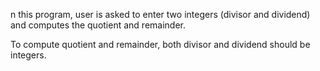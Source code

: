 n this program, user is asked to enter two integers (divisor and dividend) and computes the quotient and remainder.

To compute quotient and remainder, both divisor and dividend should be integers.
